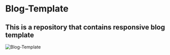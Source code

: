 # Blog-Template

## This is a repository that contains responsive blog template

![Blog-Template](https://socialify.git.ci/Ayush7614/Blog-Template/image?forks=1&issues=1&language=1&owner=1&pattern=Brick%20Wall&pulls=1&stargazers=1&theme=Light)
